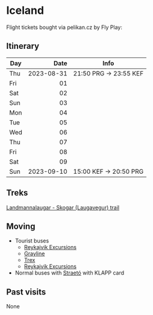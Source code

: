# Iceland

Flight tickets bought via pelikan.cz by Fly Play:

## Itinerary

| Day | Date       | Info                   |
| --- | ----------:| ---------------------- |
| Thu | 2023-08-31 | 21:50 PRG -> 23:55 KEF |
| Fri | 01         |                        |
| Sat | 02         |                        |
| Sun | 03         |                        |
| Mon | 04         |                        |
| Tue | 05         |                        |
| Wed | 06         |                        |
| Thu | 07         |                        |
| Fri | 08         |                        |
| Sat | 09         |                        |
| Sun | 2023-09-10 | 15:00 KEF -> 20:50 PRG |

## Treks

[Landmannalaugar - Skogar (Laugavegur) trail](https://www.fi.is/en/hiking-trails/trails/laugavegur)


## Moving

 - Tourist buses
   - [Reykajvik Excursions](https://www.re.is/)
   - [Grayline](https://grayline.is/tours)
   - [Trex](https://trex.is/)
   - [Reykajvik Excursions](https://www.re.is/highland-bus/)
 - Normal buses with [Straetó](https://straeto.is/en/route-planner/timetables/landsbyggdin) with KLAPP card

## Past visits

None